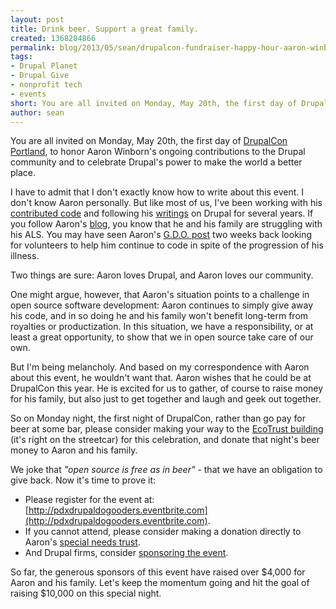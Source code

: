 ```yaml
---
layout: post
title: Drink beer. Support a great family.
created: 1368204866
permalink: blog/2013/05/sean/drupalcon-fundraiser-happy-hour-aaron-winborn/
tags:
- Drupal Planet
- Drupal Give
- nonprofit tech
- events
short: You are all invited on Monday, May 20th, the first day of DrupalCon Portland, to honor Aaron Winborn's ongoing contributions to the Drupal community and to celebrate Drupal's power to make the world a better place.
author: sean
---
```

You are all invited on Monday, May 20th, the first day of [DrupalCon Portland](http://portland2013.drupal.org/), to honor Aaron Winborn's ongoing contributions to the Drupal community and to celebrate Drupal's power to make the world a better place.

I have to admit that I don't exactly know how to write about this event. I don't know Aaron personally. But like most of us, I've been working with his [contributed code](http://drupal.org/user/33420) and following his [writings](http://www.packtpub.com/create-multimedia-website-with-drupal/book) on Drupal for several years. If you follow Aaron's [blog](http://aaronwinborn.com/), you know that he and his family are struggling with his ALS. You may have seen Aaron's [G.D.O. post](http://groups.drupal.org/node/295728) two weeks back looking for volunteers to help him continue to code in spite of the progression of his illness.

Two things are sure: Aaron loves Drupal, and Aaron loves our community.

One might argue, however, that Aaron's situation points to a challenge in open source software development: Aaron continues to simply give away his code, and in so doing he and his family won't benefit long-term from royalties or productization. In this situation, we have a responsibility, or at least a great opportunity, to show that we in open source take care of our own.

But I'm being melancholy. And based on my correspondence with Aaron about this event, he wouldn't want that. Aaron wishes that he could be at DrupalCon this year. He is excited for us to gather, of course to raise money for his family, but also just to get together and laugh and geek out together.

So on Monday night, the first night of DrupalCon, rather than go pay for beer at some bar, please consider making your way to the [EcoTrust building](https://maps.google.com/maps?q=ecotrust&hl=en&ll=45.528358,-122.680614&spn=0.009546,0.022724&sll=45.543408,-122.654422&sspn=0.305373,0.727158&hq=ecotrust&t=m&z=16&iwloc=A) (it's right on the streetcar) for this celebration, and donate that night's beer money to Aaron and his family.

We joke that *"open source is free as in beer"* - that we have an obligation to give back. Now it's time to prove it:

* Please register for the event at: [http://pdxdrupaldogooders.eventbrite.com](http://pdxdrupaldogooders.eventbrite.com).
* If you cannot attend, please consider making a donation directly to Aaron's [special needs trust](http://aaronwinborn.com/blogs/aaron/special-needs-trust).
* And Drupal firms, consider [sponsoring the event](http://thinkshout.com/contact).

So far, the generous sponsors of this event have raised over $4,000 for Aaron and his family. Let's keep the momentum going and hit the goal of raising $10,000 on this special night.
